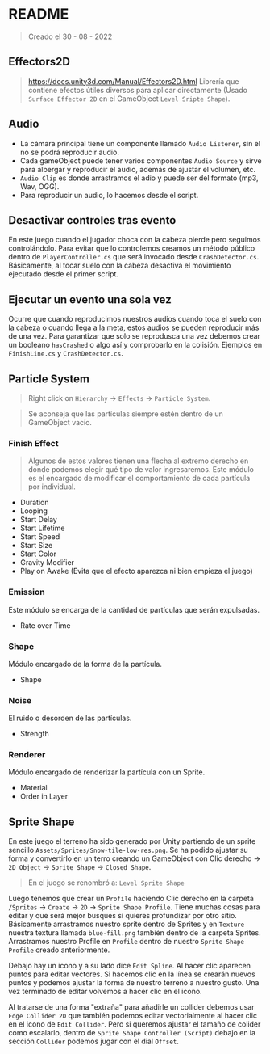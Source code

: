 # README
> Creado el 30 - 08 - 2022

## Effectors2D
> https://docs.unity3d.com/Manual/Effectors2D.html
Librería que contiene efectos útiles diversos para aplicar directamente (Usado `Surface Effector 2D` en el GameObject `Level Sripte Shape`).

## Audio
- La cámara principal tiene un componente llamado `Audio Listener`, sin el no se podrá reproducir audio. 
- Cada gameObject puede tener varios componentes `Audio Source` y sirve para albergar y reproducir el audio, además de ajustar el volumen, etc. 
- `Audio Clip` es donde arrastramos el adio y puede ser del formato (mp3, Wav, OGG).
- Para reproducir un audio, lo hacemos desde el script. 

## Desactivar controles tras evento
En este juego cuando el jugador choca con la cabeza pierde pero seguimos controlándolo. Para evitar que lo controlemos creamos un método público dentro de `PlayerController.cs` que será invocado desde `CrashDetector.cs`. Básicamente, al tocar suelo con la cabeza desactiva el movimiento ejecutado desde el primer script.

## Ejecutar un evento una sola vez
Ocurre que cuando reproducimos nuestros audios cuando toca el suelo con la cabeza o cuando llega a la meta, estos audios se pueden reproducir más de una vez. Para garantizar que solo se reprodusca una vez debemos crear un booleano `hasCrashed` o algo así y comprobarlo en la colisión. Ejemplos en `FinishLine.cs` y `CrashDetector.cs`. 

## Particle System
> Right click on `Hierarchy` → `Effects` → `Particle System`.

> Se aconseja que las partículas siempre estén dentro de un GameObject vacío.

### Finish Effect
> Algunos de estos valores tienen una flecha al extremo derecho en donde podemos elegir qué tipo de valor ingresaremos.
Este módulo es el encargado de modificar el comportamiento de cada partícula por individual.
- Duration
- Looping
- Start Delay
- Start Lifetime
- Start Speed
- Start Size
- Start Color
- Gravity Modifier
- Play on Awake (Evita que el efecto aparezca ni bien empieza el juego)

### Emission
Este módulo se encarga de la cantidad de partículas que serán expulsadas.
- Rate over Time

### Shape
Módulo encargado de la forma de la partícula.
- Shape

### Noise
El ruido o desorden de las partículas.
- Strength

### Renderer
Módulo encargado de renderizar la partícula con un Sprite.
- Material
- Order in Layer


## Sprite Shape
En este juego el terreno ha sido generado por Unity partiendo de un sprite sencillo `Assets/Sprites/Snow-tile-low-res.png`. Se ha podido ajustar su forma y convertirlo en un terro creando un GameObject con Clic derecho → `2D Object` → `Sprite Shape` → `Closed Shape`.

> En el juego se renombró a: `Level Sprite Shape`

Luego tenemos que crear un `Profile` haciendo Clic derecho en la carpeta `/Sprites` → `Create` → `2D` → `Sprite Shape Profile`. Tiene muchas cosas para editar y que será mejor busques si quieres profundizar por otro sitio. Básicamente arrastramos nuestro sprite dentro de Sprites y en `Texture` nuestra textura llamada `blue-fill.png` también dentro de la carpeta Sprites. Arrastramos nuestro Profile en `Profile` dentro de nuestro `Sprite Shape Profile` creado anteriormente.

Debajo hay un icono y a su lado dice `Edit Spline`. Al hacer clic aparecen puntos para editar vectores. Si hacemos clic en la línea se crearán nuevos puntos y podemos ajustar la forma de nuestro terreno a nuestro gusto. Una vez terminado de editar volvemos a hacer clic en el icono. 

Al tratarse de una forma "extraña" para añadirle un collider debemos usar `Edge Collider 2D` que también podemos editar vectorialmente al hacer clic en el icono de `Edit Collider`. Pero si queremos ajustar el tamaño de colider como escalarlo, dentro de `Sprite Shape Controller (Script)` debajo en la sección `Collider` podemos jugar con el dial `Offset`.


